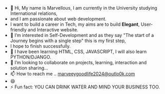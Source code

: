 - 👋 Hi, My name is Marvellous, I am currently in the University studying International relations,
-  and I am passionate about web development.
- I want to build a career in Tech, my aims are to build <strong>Elegant</strong>, User-friendly and Interactive website.
- 👀 I’m interested in Self-Development and as they say "The start of a Journey begins with a single step" this is my first step,
-  I hope to finish successfully.
- 🌱 I have been  learning HTML, CSS, JAVASCRIPT, I will also learn PYTHON/DJANGO.
- 💞️ I’m looking to collaborate on projects, learning, interaction and solution sharing...
- 📫 How to reach me .. marveeygoodlife2024@outlo0k.com
- 😄  
- ⚡ Fun fact: YOU CAN DRINK WATER AND MIND YOUR BUSINESS TOO.

<!---
marveeygoodlife/marveeygoodlife is a ✨ special ✨ repository because its `README.md` (this file) appears on your GitHub profile.
You can click the Preview link to take a look at your changes.
--->
